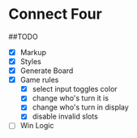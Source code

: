 # Connect Four

##TODO
- [X] Markup
- [X] Styles
- [X] Generate Board
- [X] Game rules
    - [X] select input toggles color
    - [X] change who's turn it is
    - [X] change who's turn in display
    - [X] disable invalid slots
- [ ] Win Logic